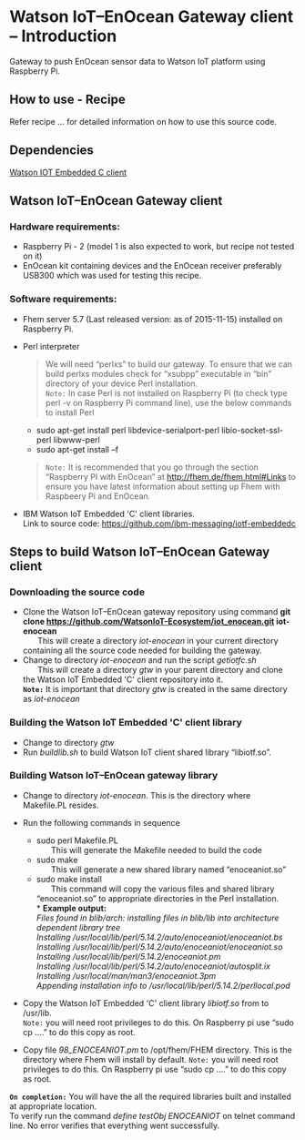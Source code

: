 # Watson IoT–EnOcean Gateway client – Introduction

Gateway to push EnOcean sensor data to Watson IoT platform using Raspberry Pi.

## How to use - Recipe  

Refer recipe ... for detailed information on how to use this source code.

## Dependencies
[Watson IOT Embedded C client](https://github.com/ibm-messaging/iotf-embeddedc)

## Watson IoT–EnOcean Gateway client

### Hardware requirements:
* Raspberry Pi - 2 (model 1 is also expected to work, but recipe not tested on it)
* EnOcean kit containing devices and the EnOcean receiver preferably USB300 which was used for testing this recipe.

### Software requirements:
* Fhem server 5.7 (Last released version: as of 2015-11-15) installed on Raspberry Pi.
* Perl interpreter
  >We will need “perlxs” to build our gateway. To ensure that we can build perlxs modules check for “xsubpp” executable in “bin” directory of your device Perl installation.  
`Note:` In case Perl is not installed on Raspberry Pi (to check type perl -v on Raspberry Pi command line), use the below commands to install Perl  
  * sudo apt-get install perl libdevice-serialport-perl libio-socket-ssl-perl libwww-perl 
  * sudo apt-get install –f 

  >`Note:` It is recommended that you go through the section “Raspberry PI with EnOcean” at http://fhem.de/fhem.html#Links to ensure you have latest information about setting up Fhem with Raspbeery Pi and EnOcean.  
  
* IBM Watson IoT Embedded 'C' client libraries.  
  Link to source code:  https://github.com/ibm-messaging/iotf-embeddedc

## Steps to build Watson IoT–EnOcean Gateway client

### Downloading the source code  
* Clone the Watson IoT–EnOcean gateway repository using command **git clone https://github.com/WatsonIoT-Ecosystem/iot_enocean.git iot-enocean**  
`   ` This will create a directory *iot-enocean* in your current directory containing all the source code needed for building the gateway.
* Change to directory *iot-enocean* and run the script *getiotfc.sh*  
`   ` This will create a directory *gtw* in your parent directory and clone the Watson IoT Embedded 'C' client repository into it.  
**`Note:`** It is important that directory *gtw* is created in the same directory as *iot-enocean*

### Building the Watson IoT Embedded 'C' client library  

* Change to directory *gtw*
* Run *buildlib.sh* to build Watson IoT client shared library “libiotf.so”.

### Building Watson IoT–EnOcean gateway library

* Change to directory *iot-enocean*. This is the directory where Makefile.PL resides.  

* Run the following commands in sequence  

   * sudo perl Makefile.PL  
        `   ` This will generate the Makefile needed to build the code
   * sudo make  
        `   ` This will generate a new shared library named “enoceaniot.so”
   * sudo make install	
        `   ` This command will copy the various files and shared library “enoceaniot.so” to appropriate directories in the Perl installation.  
          * <b>Example output:</b>  
       <i>Files found in blib/arch: installing files in blib/lib into architecture dependent library tree  
Installing /usr/local/lib/perl/5.14.2/auto/enoceaniot/enoceaniot.bs  
Installing /usr/local/lib/perl/5.14.2/auto/enoceaniot/enoceaniot.so  
Installing /usr/local/lib/perl/5.14.2/enoceaniot.pm  
Installing /usr/local/lib/perl/5.14.2/auto/enoceaniot/autosplit.ix  
Installing /usr/local/man/man3/enoceaniot.3pm  
Appending installation info to /usr/local/lib/perl/5.14.2/perllocal.pod</i></font>  
  
* Copy the Watson IoT Embedded 'C' client library *libiotf.so* from to /usr/lib.  
`Note:` you will need root privileges to do this. On Raspberry pi use “sudo cp ….” to do this copy as root.
* Copy file *98_ENOCEANIOT.pm* to /opt/fhem/FHEM directory. This is the directory where Fhem will install by default.
`Note:` you will need root privileges to do this. On Raspberry pi use “sudo cp ….” to do this copy as root.

**`On completion:`** You will have the all the required libraries built and installed at appropriate location.  
To verify run the command *define testObj ENOCEANIOT* on telnet command line. No error verifies that everything went successfully.


